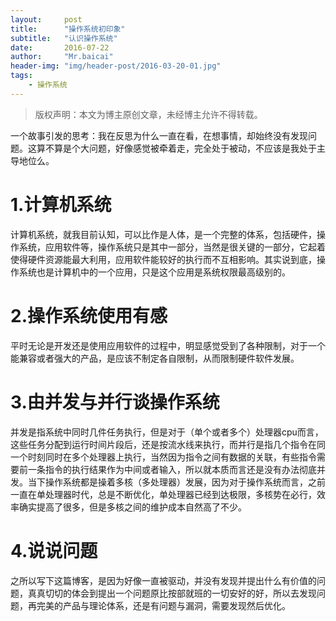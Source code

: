 ```yaml
---
layout:     post
title:      "操作系统初印象"
subtitle:   "认识操作系统"
date:       2016-07-22
author:     "Mr.baicai"
header-img: "img/header-post/2016-03-20-01.jpg"
tags:
    - 操作系统
---
```


> 版权声明：本文为博主原创文章，未经博主允许不得转载。

一个故事引发的思考：我在反思为什么一直在看，在想事情，却始终没有发现问题。这算不算是个大问题，好像感觉被牵着走，完全处于被动，不应该是我处于主导地位么。

# 1.计算机系统

 计算机系统，就我目前认知，可以比作是人体，是一个完整的体系，包括硬件，操作系统，应用软件等，操作系统只是其中一部分，当然是很关键的一部分，它起着使得硬件资源能最大利用，应用软件能较好的执行而不互相影响。其实说到底，操作系统也是计算机中的一个应用，只是这个应用是系统权限最高级别的。

#  2.操作系统使用有感

 平时无论是开发还是使用应用软件的过程中，明显感觉受到了各种限制，对于一个能兼容或者强大的产品，是应该不制定各自限制，从而限制硬件软件发展。
 
#  3.由并发与并行谈操作系统

  并发是指系统中同时几件任务执行，但是对于（单个或者多个）处理器cpu而言，这些任务分配到运行时间片段后，还是按流水线来执行，而并行是指几个指令在同一个时刻同时在多个处理器上执行，当然因为指令之间有数据的关联，有些指令需要前一条指令的执行结果作为中间或者输入，所以就本质而言还是没有办法彻底并发。当下操作系统都是操着多核（多处理器）发展，因为对于操作系统而言，之前一直在单处理器时代，总是不断优化，单处理器已经到达极限，多核势在必行，效率确实提高了很多，但是多核之间的维护成本自然高了不少。
  
# 4.说说问题

 之所以写下这篇博客，是因为好像一直被驱动，并没有发现并提出什么有价值的问题，真真切切的体会到提出一个问题原比按部就班的一切安好的好，所以去发现问题，再完美的产品与理论体系，还是有问题与漏洞，需要发现然后优化。
